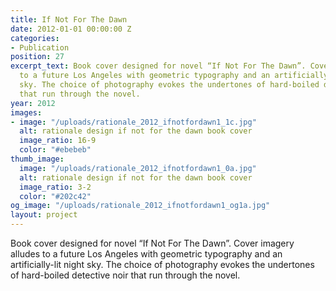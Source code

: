```yaml
---
title: If Not For The Dawn
date: 2012-01-01 00:00:00 Z
categories:
- Publication
position: 27
excerpt_text: Book cover designed for novel “If Not For The Dawn”. Cover imagery alludes
  to a future Los Angeles with geometric typography and an artificially-lit night
  sky. The choice of photography evokes the undertones of hard-boiled detective noir
  that run through the novel.
year: 2012
images:
- image: "/uploads/rationale_2012_ifnotfordawn1_1c.jpg"
  alt: rationale design if not for the dawn book cover
  image_ratio: 16-9
  color: "#ebebeb"
thumb_image:
  image: "/uploads/rationale_2012_ifnotfordawn1_0a.jpg"
  alt: rationale design if not for the dawn book cover
  image_ratio: 3-2
  color: "#202c42"
og_image: "/uploads/rationale_2012_ifnotfordawn1_og1a.jpg"
layout: project
---
```


Book cover designed for novel “If Not For The Dawn”. Cover imagery alludes to a future Los Angeles with geometric typography and an artificially-lit night sky. The choice of photography evokes the undertones of hard-boiled detective noir that run through the novel.